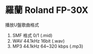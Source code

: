 # 羅蘭 Roland FP-30X 

播放U盤歌曲格式

1. SMF 格式 0/1 (.mid)
2. WAV 44.1kHz 16bit (.wav)
3. MP3 44.1kHz 64~320 kbps (.mp3)

